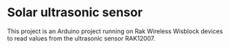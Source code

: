 # Solar ultrasonic sensor

This project is an Arduino project running on Rak Wireless Wisblock devices to read values from the ultrasonic sensor RAK12007.



